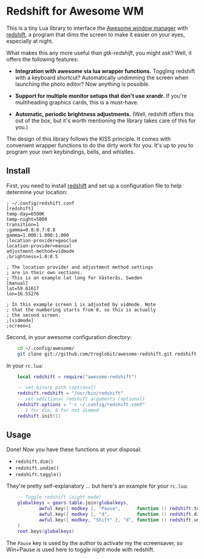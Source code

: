 Redshift for Awesome WM
=======================

This is a tiny Lua library to interface the [Awesome window manager][] with
[redshift][], a program that dims the screen to make it easier on your eyes,
especially at night.

What makes this any more useful than *gtk-redshift*, you might ask?
Well, it offers the following features:

* __Integration with awesome via lua wrapper functions.__ Toggling
  redshift with a keyboard shortcut?  Automatically undimming the screen
  when launching the photo editor? Now anything is possible.

* __Support for multiple monitor setups that don't use xrandr.__
  If you're multiheading graphics cards, this is a must-have.

* __Automatic, periodic brightness adjustments.__ (Well, redshift offers
  this out of the box, but it's worth mentioning the library takes care
  of this for you.)

The design of this library follows the KISS principle.  It comes with
convenient wrapper functions to do the dirty work for you.  It's up to
*you* to program your own keybindings, bells, and whistles.


Install
-------

First, you need to install [redshift][] and set up a configuration file
to help determine your location:

    ; ~/.config/redshift.conf
    [redshift]
    temp-day=6500K
    temp-night=5000
    transition=1
    ;gamma=0.8:0.7:0.8
    gamma=1.000:1.000:1.000
    ;location-provider=geoclue
    location-provider=manual
    adjustment-method=vidmode
    ;brightness=1.0:0.5

    ; The location provider and adjustment method settings
    ; are in their own sections.
    ; This is an example lat long for Västerås, Sweden
    [manual]
    lat=59.61617
    lon=16.55276

    ; In this example screen 1 is adjusted by vidmode. Note
    ; that the numbering starts from 0, so this is actually
    ; the second screen.
    ;[vidmode]
    ;screen=1

Second, in your awesome configuration directory:

```sh
    cd ~/.config/awesome/
    git clone git://github.com/troglobit/awesome-redshift.git redshift
```

In your `rc.lua`:

```lua
    local redshift = require("awesome-redshift")

    -- set binary path (optional)
    redshift.redshift = "/usr/bin/redshift"
    -- set additional redshift arguments (optional)
    redshift.options = "-c ~/.config/redshift.conf"
    -- 1 for dim, 0 for not dimmed
    redshift.init(1)
```


Usage
-----

Done! Now you have these functions at your disposal:

* `redshift.dim()`
* `redshift.undim()`
* `redshift.toggle()`

They're pretty self-explanatory ... but here's an example for your
`rc.lua`:

```lua
    -- Toggle redshift (night mode)
    globalkeys = gears.table.join(globalkeys,
            awful.key({ modkey }, "Pause",      function () redshift.toggle() end),
            awful.key({ modkey }, "d",          function () redshift.dim() end),
            awful.key({ modkey, "Shift" }, "d", function () redshift.undim() end)
    )
    root.keys(globalkeys)
```

The `Pause` key is used by the author to activate my the screensaver, so
Win+Pause is used here to toggle night mode with redshift.

[Awesome window manager]: http://awesome.naquadah.org
[redshift]: http://jonls.dk/redshift/

